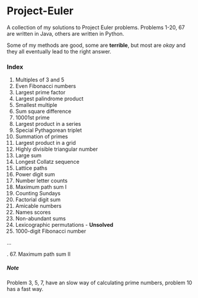 # Project-Euler
A collection of my solutions to Project Euler problems. Problems 1-20, 67 are written in Java, others are written in Python.

Some of my methods are good, some are **terrible**, but most are *okay* and they all eventually lead to the right answer.

### Index
001. Multiples of 3 and 5
002. Even Fibonacci numbers
003. Largest prime factor
004. Largest palindrome product
005. Smallest multiple
006. Sum square difference
007. 10001st prime
008. Largest product in a series
009. Special Pythagorean triplet
010. Summation of primes
011. Largest product in a grid
012. Highly divisible triangular number
013. Large sum
014. Longest Collatz sequence
015. Lattice paths
016. Power digit sum
017. Number letter counts
018. Maximum path sum I
019. Counting Sundays
020. Factorial digit sum
021. Amicable numbers
022. Names scores
023. Non-abundant sums
024. Lexicographic permutations - **Unsolved**
025. 1000-digit Fibonacci number

...

.  67. Maximum path sum II

##### Note
Problem 3, 5, 7, have an slow way of calculating prime numbers, problem 10 has a fast way.
